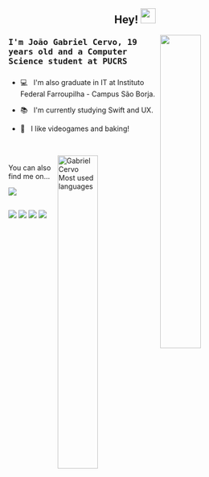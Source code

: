 <h2 align="center"> Hey! <img src="https://media.giphy.com/media/hvRJCLFzcasrR4ia7z/giphy.gif" width="30px">  </h2>

<img align="right" width="40%" src="https://i.chzbgr.com/full/7764511232/hBACDAE9C/simons-cat"/>

### <samp>  I'm João Gabriel Cervo, 19 years old and a Computer Science student at PUCRS </samp>

###

- :computer: &nbsp; I'm also graduate in IT at Instituto Federal Farroupilha - Campus São Borja.

- :books: &nbsp;  I'm currently studying Swift and UX.

- 💬 &nbsp; I like videogames and baking!

<br />

[<img align="right" src="https://github-readme-stats.vercel.app/api/top-langs/?username=Gabriel-Cervo&layout=compact&theme=radical" alt="Gabriel Cervo Most used languages" width="40%" />](https://github.com/gabriel-cervo)

##

You can also find me on...

<img src="https://img.shields.io/badge/-LinkedIn-blue?style=for-the-badge&logo=Linkedin&logoColor=white&link=https://www.linkedin.com/in/joaogabrielcervo/)"/> 

##

<img src="https://img.shields.io/badge/-Swift-ed9121" /> <img src="https://img.shields.io/badge/-JS/TS-fff200" /> <img src="https://img.shields.io/badge/-React%20JS-2a9df4" /> <img src="https://img.shields.io/badge/-React%20Native-03254c" />  



